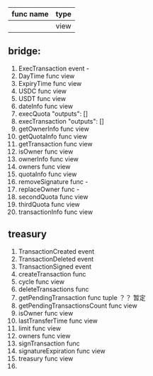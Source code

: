 | func name | type |
| --------- | ---- |
|           | view |

## bridge:
1. ExecTransaction event -
2. DayTime func  view
3. ExpiryTime func view
4. USDC func view
5. USDT func view
6. dateInfo func view
7. execQuota "outputs": []
8. execTransaction   "outputs": []
9. getOwnerInfo func view
10. getQuotaInfo func view 
11. getTransaction func view
12. isOwner func view
13. ownerInfo func view
14. owners func view
15. quotaInfo func view
16. removeSignature func - 
17. replaceOwner func -
18. secondQuota func view 
19. thirdQuota func view 
20. transactionInfo func view

## treasury
1. TransactionCreated event
2. TransactionDeleted event
3. TransactionSigned event
4. createTransaction func 
5. cycle func view
6. deleteTransactions func 
7. getPendingTransaction func tuple ？？ 暂定
8. getPendingTransactionsCount func view 
9. isOwner func view
10. lastTransferTime func view
11. limit func view
12. owners func view
13. signTransaction func 
14. signatureExpiration func view
15. treasury func view
16. 


